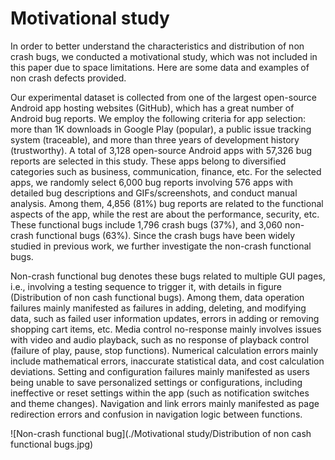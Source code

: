 # Motivational study

In order to better understand the characteristics and distribution of non crash bugs, we conducted a motivational study, which was not included in this paper due to space limitations. Here are some data and examples of non crash defects provided.


Our experimental dataset is collected from one of the largest open-source Android app hosting websites (GitHub), which has a great number of Android bug reports. We employ the following criteria for app selection: more than 1K downloads in Google Play (popular), a public issue tracking system (traceable), and more than three years of development history (trustworthy). A total of 3,128 open-source Android apps with 57,326 bug reports are selected in this study. These apps belong to diversified categories such as business, communication, finance, etc. For the selected apps, we randomly select 6,000 bug reports involving 576 apps with detailed bug descriptions and GIFs/screenshots, and conduct manual analysis. Among them, 4,856 (81%) bug reports are related to the functional aspects of the app, while the rest are about the performance, security, etc. These functional bugs include 1,796 crash bugs (37%), and 3,060 non-crash functional bugs (63%). Since the crash bugs have been widely studied in previous work, we further investigate the non-crash functional bugs.

Non-crash functional bug denotes these bugs related to multiple GUI pages, i.e., involving a testing sequence to trigger it, with details in figure (Distribution of non cash functional bugs).  Among them, data operation failures mainly manifested as failures in adding, deleting, and modifying data, such as failed user information updates, errors in adding or removing shopping cart items, etc. Media control no-response mainly involves issues with video and audio playback, such as no response of playback control (failure of play, pause, stop functions). Numerical calculation errors mainly include mathematical errors, inaccurate statistical data, and cost calculation deviations. Setting and configuration failures mainly manifested as users being unable to save personalized settings or configurations, including ineffective or reset settings within the app (such as notification switches and theme changes). Navigation and link errors mainly manifested as page redirection errors and confusion in navigation logic between functions.

![Non-crash functional bug](./Motivational study/Distribution of non cash functional bugs.jpg)
